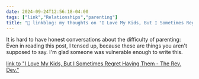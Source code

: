 ```yaml
---
date: 2024-09-24T12:56:18-04:00
tags: ["link","Relationships","parenting"]
title: "🔗 linkblog: my thoughts on 'I Love My Kids, But I Sometimes Regret Having Them - The Rev. Dev.'"
---
```

It is hard to have honest conversations about the difficulty of parenting: Even in reading this post, I tensed up, because these are things you aren't supposed to say. I'm glad someone was vulnerable enough to write this.

[link to "I Love My Kids, But I Sometimes Regret Having Them - The Rev. Dev."](https://joshuapsteele.com/i-love-my-kids-but-i-sometimes-regret-having-them/)